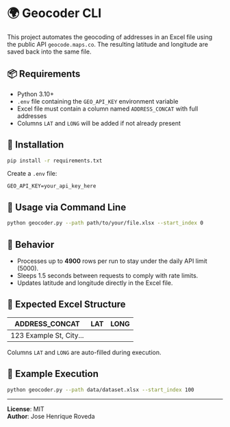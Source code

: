 # 🌍 Geocoder CLI

This project automates the geocoding of addresses in an Excel file using the public API `geocode.maps.co`. The resulting latitude and longitude are saved back into the same file.

## 📦 Requirements

- Python 3.10+
- `.env` file containing the `GEO_API_KEY` environment variable
- Excel file must contain a column named `ADDRESS_CONCAT` with full addresses
- Columns `LAT` and `LONG` will be added if not already present

## 🔧 Installation

```bash
pip install -r requirements.txt
```

Create a `.env` file:

```env
GEO_API_KEY=your_api_key_here
```

## 🚀 Usage via Command Line

```bash
python geocoder.py --path path/to/your/file.xlsx --start_index 0
```

## 🔁 Behavior

- Processes up to **4900** rows per run to stay under the daily API limit (5000).
- Sleeps 1.5 seconds between requests to comply with rate limits.
- Updates latitude and longitude directly in the Excel file.

## 📂 Expected Excel Structure

| ADDRESS_CONCAT          | LAT | LONG |
| ----------------------- | --- | ---- |
| 123 Example St, City... |     |      |

Columns `LAT` and `LONG` are auto-filled during execution.

## 🧪 Example Execution

```bash
python geocoder.py --path data/dataset.xlsx --start_index 100
```

---

**License**: MIT  
**Author**: Jose Henrique Roveda
